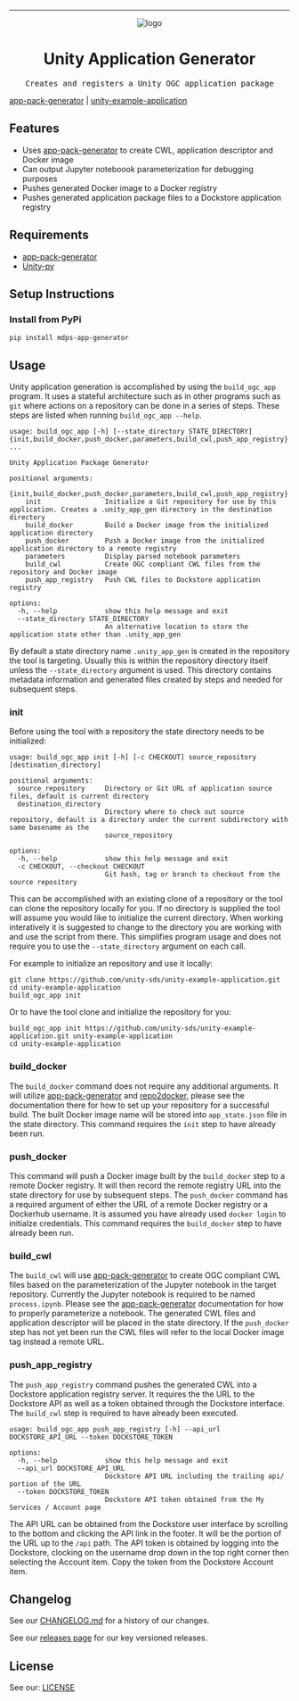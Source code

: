 <!-- Header block for project -->
<hr>

<div align="center">

![logo](https://user-images.githubusercontent.com/3129134/163255685-857aa780-880f-4c09-b08c-4b53bf4af54d.png)

<h1 align="center">Unity Application Generator</h1>
<!-- ☝️ Replace with your repo name ☝️ -->

</div>

<pre align="center">Creates and registers a Unity OGC application package</pre>

<!-- Header block for project -->

[app-pack-generator](https://github.com/unity-sds/app-pack-generator) | [unity-example-application](https://github.com/unity-sds/unity-example-application)

## Features

* Uses [app-pack-generator](https://github.com/unity-sds/app-pack-generator) to create CWL, application descriptor and Docker image
* Can output Jupyter noteboook parameterization for debugging purposes
* Pushes generated Docker image to a Docker registry
* Pushes generated application package files to a Dockstore application registry


## Requirements

* [app-pack-generator](https://pypi.org/project/app-pack-generator/)
* [Unity-py](https://pypi.org/project/unity-sds-client/)

## Setup Instructions

### Install from PyPi

```
pip install mdps-app-generator
```

## Usage

Unity application generation is accomplished by using the `build_ogc_app` program. It uses a stateful architecture such as in other programs such as ``git`` where actions on a repository can be done in a series of steps. These steps are listed when running `build_ogc_app --help`.

```
usage: build_ogc_app [-h] [--state_directory STATE_DIRECTORY] {init,build_docker,push_docker,parameters,build_cwl,push_app_registry} ...

Unity Application Package Generator

positional arguments:
  {init,build_docker,push_docker,parameters,build_cwl,push_app_registry}
    init                Initialize a Git repository for use by this application. Creates a .unity_app_gen directory in the destination directory
    build_docker        Build a Docker image from the initialized application directory
    push_docker         Push a Docker image from the initialized application directory to a remote registry
    parameters          Display parsed notebook parameters
    build_cwl           Create OGC compliant CWL files from the repository and Docker image
    push_app_registry   Push CWL files to Dockstore application registry

options:
  -h, --help            show this help message and exit
  --state_directory STATE_DIRECTORY
                        An alternative location to store the application state other than .unity_app_gen
```

By default a state directory name `.unity_app_gen` is created in the repository the tool is targeting. Usually this is within the repository directory itself unless the `--state_directory` argument is used. This directory contains metadata information and generated files created by steps and needed for subsequent steps.

### init

Before using the tool with a repository the state directory needs to be initialized:

```
usage: build_ogc_app init [-h] [-c CHECKOUT] source_repository [destination_directory]

positional arguments:
  source_repository     Directory or Git URL of application source files, default is current directory
  destination_directory
                        Directory where to check out source repository, default is a directory under the current subdirectory with same basename as the
                        source_repository

options:
  -h, --help            show this help message and exit
  -c CHECKOUT, --checkout CHECKOUT
                        Git hash, tag or branch to checkout from the source repository
```

This can be accomplished with an existing clone of a repository or the tool can clone the repository locally for you. If no directory is supplied the tool will assume you would like to initialize the current directory. When working interatively it is suggested to change to the directory you are working with and use the script from there. This simplifies program usage and does not require you to use the `--state_directory` argument on each call. 

For example to initialize an repository and use it locally:

```
git clone https://github.com/unity-sds/unity-example-application.git
cd unity-example-application
build_ogc_app init
```

Or to have the tool clone and initialize the repository for you:

```
build_ogc_app init https://github.com/unity-sds/unity-example-application.git unity-example-application
cd unity-example-application
```

### build_docker

The `build_docker` command does not require any additional arguments. It will utilize [app-pack-generator](https://github.com/unity-sds/app-pack-generator) and [repo2docker](https://github.com/jupyterhub/repo2docker), please see the documentation there for how to set up your repository for a successful build. The built Docker image name will be stored into `app_state.json` file in the state directory. This command requires the `init` step to have already been run.

### push_docker

This command will push a Docker image built by the `build_docker` step to a remote Docker registry. It will then record the remote registry URL into the state directory for use by subsequent steps. The `push_docker` command has a required argument of either the URL of a remote Docker registry or a Dockerhub username. It is assumed you have already used `docker login` to initialze credentials. This command requires the `build_docker` step to have already been run.

### build_cwl

The `build_cwl` will use [app-pack-generator](https://github.com/unity-sds/app-pack-generator) to create OGC compliant CWL files based on the parameterization of the Jupyter notebook in the target repository. Currently the Jupyter notebook is required to be named `process.ipynb`. Please see the [app-pack-generator](https://github.com/unity-sds/app-pack-generator) documentation for how to properly parameterize a notebook. The generated CWL files and application descriptor will be placed in the state directory. If the `push_docker ` step has not yet been run the CWL files will refer to the local Docker image tag instead a remote URL.

### push_app_registry

The `push_app_registry` command pushes the generated CWL into a Dockstore application registry server. It requires the the URL to the Dockstore API as well as a token obtained through the Dockstore interface. The `build_cwl` step is required to have already been executed.

```
usage: build_ogc_app push_app_registry [-h] --api_url DOCKSTORE_API_URL --token DOCKSTORE_TOKEN

options:
  -h, --help            show this help message and exit
  --api_url DOCKSTORE_API_URL
                        Dockstore API URL including the trailing api/ portion of the URL
  --token DOCKSTORE_TOKEN
                        Dockstore API token obtained from the My Services / Account page
```

The API URL can be obtained from the Dockstore user interface by scrolling to the bottom and clicking the API link in the footer. It will be the portion of the URL up to the `/api` path. The API token is obtained by logging into the Dockstore, clocking on the username drop down in the top right corner then selecting the Account item. Copy the token from the Dockstore Account item.

## Changelog

See our [CHANGELOG.md](CHANGELOG.md) for a history of our changes.

See our [releases page](https://github.com/unity-sds/unity-app-generator/releases) for our key versioned releases.

## License

See our: [LICENSE](LICENSE.txt)
